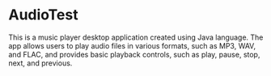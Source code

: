 # AudioTest
 This is a music player desktop application created using Java language. The app allows users to play audio files in various formats, such as MP3, WAV, and FLAC, and provides basic playback controls, such as play, pause, stop, next, and previous. 
